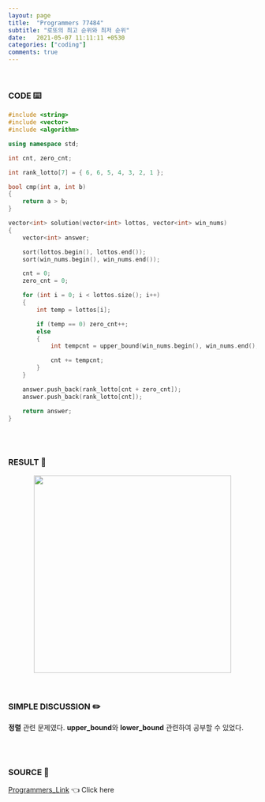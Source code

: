 ```yaml
---
layout: page
title:  "Programmers 77484"
subtitle: "로또의 최고 순위와 최저 순위"
date:   2021-05-07 11:11:11 +0530
categories: ["coding"]
comments: true
---
```


<br>

### CODE ⌨️

```c++
#include <string>
#include <vector>
#include <algorithm>

using namespace std;

int cnt, zero_cnt;

int rank_lotto[7] = { 6, 6, 5, 4, 3, 2, 1 };

bool cmp(int a, int b)
{
	return a > b;
}

vector<int> solution(vector<int> lottos, vector<int> win_nums)
{
	vector<int> answer;

	sort(lottos.begin(), lottos.end());
	sort(win_nums.begin(), win_nums.end());

	cnt = 0;
	zero_cnt = 0;

	for (int i = 0; i < lottos.size(); i++)
	{
		int temp = lottos[i];

		if (temp == 0) zero_cnt++;
		else
		{
			int tempcnt = upper_bound(win_nums.begin(), win_nums.end(), temp) - lower_bound(win_nums.begin(), win_nums.end(), temp);

			cnt += tempcnt;
		}
	}

	answer.push_back(rank_lotto[cnt + zero_cnt]);
	answer.push_back(rank_lotto[cnt]);

	return answer;
}
```  

<br>
<br>

### RESULT 💛

<img src="{{ '/assets/programmers/p77484r.jpg' }}" style="width: 400px; height: auto; margin-left: auto; margin-right: auto; display: block;">  

<br>
<br>

### SIMPLE DISCUSSION ✏️

**정렬** 관련 문제였다. **upper_bound**와 **lower_bound** 관련하여 공부할 수 있었다.  

<br>
<br>

### SOURCE 💎

[Programmers_Link][link] 👈 Click here  

<br>
<br>
<br>

<script src="https://utteranc.es/client.js"
        repo="DCherish/DCherish.github.io"
        issue-term="pathname"
        theme="boxy-light"
        crossorigin="anonymous"
        async>
</script>

[link]: https://programmers.co.kr/learn/courses/30/lessons/77484